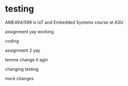 # testing

AME494/598 is IoT and Embedded Systems course at ASU

assignment yay
working

coding

assignment 2 yay

lemme change it agin

changing testing

more changes